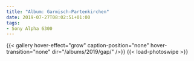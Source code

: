 ```yaml
---
title: "Album: Garmisch-Partenkirchen"
date: 2019-07-27T08:02:51+01:00
tags:
- Sony Alpha 6300
---
```


{{< gallery hover-effect="grow" caption-position="none" hover-transition="none" dir="/albums/2019/gap/" />}}
{{< load-photoswipe >}}
